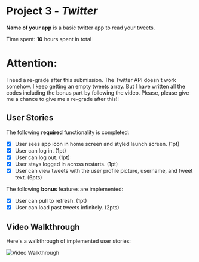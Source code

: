 # Project 3 - *Twitter*

**Name of your app** is a basic twitter app to read your tweets.

Time spent: **10** hours spent in total

# Attention:
I need a re-grade after this submission.
The Twitter API doesn't work somehow.
I keep getting an empty tweets array.
But I have written all the codes including the bonus part by following the video.
Please, please give me a chance to give me a re-grade after this!!

## User Stories

The following **required** functionality is completed:

- [x] User sees app icon in home screen and styled launch screen. (1pt)
- [x] User can log in. (1pt)
- [x] User can log out. (1pt)
- [x] User stays logged in across restarts. (1pt)
- [x] User can view tweets with the user profile picture, username, and tweet text. (6pts)

The following **bonus** features are implemented:

- [x] User can pull to refresh. (1pt)
- [x] User can load past tweets infinitely. (2pts)

## Video Walkthrough

Here's a walkthrough of implemented user stories:

<img src='https://res.cloudinary.com/headincloud/image/upload/v1600567549/twitter_gif_ji6fvf.gif' title='Video Walkthrough' width='' alt='Video Walkthrough' />



